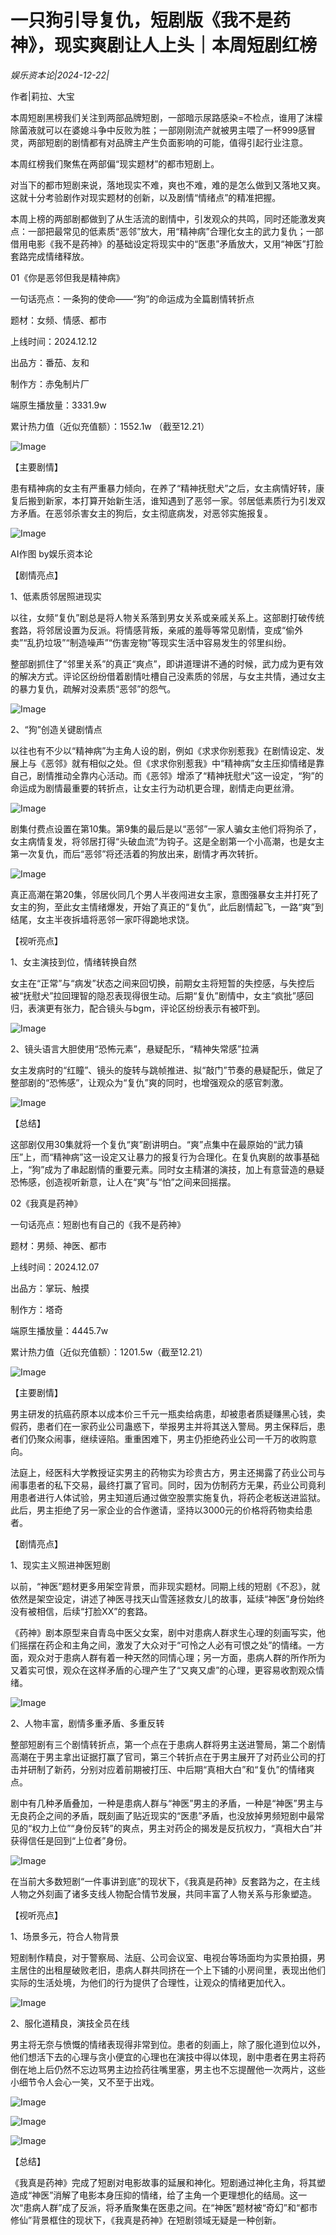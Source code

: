 # 一只狗引导复仇，短剧版《我不是药神》，现实爽剧让人上头｜本周短剧红榜

*娱乐资本论|2024-12-22|*

作者|莉拉、大宝

本周短剧黑榜我们关注到两部品牌短剧，一部暗示尿路感染=不检点，谁用了沫檬除菌液就可以在婆媳斗争中反败为胜；一部刚刚流产就被男主喂了一杯999感冒灵，两部短剧的剧情都有对品牌主产生负面影响的可能，值得引起行业注意。

本周红榜我们聚焦在两部偏“现实题材”的都市短剧上。

对当下的都市短剧来说，落地现实不难，爽也不难，难的是怎么做到又落地又爽。这就十分考验剧作对现实题材的创新，以及剧情“情绪点”的精准把握。

本周上榜的两部剧都做到了从生活流的剧情中，引发观众的共鸣，同时还能激发爽点：一部把最常见的低素质“恶邻”放大，用“精神病”合理化女主的武力复仇；一部借用电影《我不是药神》的基础设定将现实中的“医患”矛盾放大，又用“神医”打脸套路完成情绪释放。

01《你是恶邻但我是精神病》

一句话亮点：一条狗的使命——“狗”的命运成为全篇剧情转折点

题材：女频、情感、都市

上线时间：2024.12.12

出品方：番茄、友和

制作方：赤兔制片厂

端原生播放量：3331.9w

累计热力值（近似充值额）：1552.1w （截至12.21）

![Image](https://q0.itc.cn/images01/20241222/22238edf1dd64d78aabcb924f87db4c5.jpeg)

【主要剧情】

患有精神病的女主有严重暴力倾向，在养了“精神抚慰犬”之后，女主病情好转，康复后搬到新家，本打算开始新生活，谁知遇到了恶邻一家。邻居低素质行为引发双方矛盾。在恶邻杀害女主的狗后，女主彻底病发，对恶邻实施报复。

![Image](https://q0.itc.cn/images01/20241222/7b366d4495df457892552bfa3151cb16.png)

AI作图 by娱乐资本论

【剧情亮点】

1、低素质邻居照进现实

以往，女频“复仇”剧总是将人物关系落到男女关系或亲戚关系上。这部剧打破传统套路，将邻居设置为反派。将情感背叛，亲戚的羞辱等常见剧情，变成“偷外卖”“乱扔垃圾”“制造噪声”“伤害宠物”等现实生活中容易发生的邻里纠纷。

整部剧抓住了“邻里关系”的真正“爽点”，即讲道理讲不通的时候，武力成为更有效的解决方式。评论区纷纷借着剧情吐槽自己没素质的邻居，与女主共情，通过女主的暴力复仇，疏解对没素质“恶邻”的怨气。

![Image](https://q6.itc.cn/images01/20241222/928eb2ddfa9b4287a62fe287d61be0af.jpeg)

2、“狗”创造关键剧情点

以往也有不少以“精神病”为主角人设的剧，例如《求求你别惹我》在剧情设定、发展上与《恶邻》就有相似之处。但《求求你别惹我》中“精神病”女主压抑情绪是靠自己，剧情推动全靠内心活动。而《恶邻》增添了“精神抚慰犬”这一设定，“狗”的命运成为剧情最重要的转折点，让女主行为动机更合理，剧情走向更丝滑。

![Image](https://q5.itc.cn/images01/20241222/037b403e566846fd8b7de9cb47184ce4.jpeg)

剧集付费点设置在第10集。第9集的最后是以“恶邻”一家人骗女主他们将狗杀了，女主病情复发，将邻居打得“头破血流”为钩子。这是全剧第一个小高潮，也是女主第一次复仇，而后“恶邻”将还活着的狗放出来，剧情才再次转折。

![Image](https://q5.itc.cn/images01/20241222/db16a66e726e4e6eb43f2ea042b4b708.jpeg)

真正高潮在第20集，邻居伙同几个男人半夜闯进女主家，意图强暴女主并打死了女主的狗，至此女主情绪爆发，开始了真正的“复仇”，此后剧情起飞，一路“爽”到结尾，女主半夜拆墙将恶邻一家吓得跪地求饶。

【视听亮点】

1、女主演技到位，情绪转换自然

女主在“正常”与“病发”状态之间来回切换，前期女主将短暂的失控感，与失控后被“抚慰犬”拉回理智的隐忍表现得很生动。后期“复仇”剧情中，女主“疯批”感回归，表演更有张力，配合镜头与bgm，评论区纷纷表示有被吓到。

![Image](https://q9.itc.cn/images01/20241222/680dd86d0c764bac90430ae8578f8a85.jpeg)

2、镜头语言大胆使用“恐怖元素”，悬疑配乐，“精神失常感”拉满

女主发病时的“红瞳”、镜头的旋转与跳帧推进、拟“敲门”节奏的悬疑配乐，做足了整部剧的“恐怖感”，让观众为“复仇”爽的同时，也增强观众的感官刺激。

![Image](https://q6.itc.cn/images01/20241222/10109e11eefb409e9bcdd748eadd1f97.jpeg)

【总结】

这部剧仅用30集就将一个复仇“爽”剧讲明白。“爽”点集中在最原始的“武力镇压”上，而“精神病”这一设定又让暴力的报复行为合理化。在复仇爽剧的故事基础上，“狗”成为了串起剧情的重要元素。同时女主精湛的演技，加上有意营造的悬疑恐怖感，创造视听新意，让人在“爽”与“怕”之间来回摇摆。

02《我真是药神》

一句话亮点：短剧也有自己的《我不是药神》

题材：男频、神医、都市

上线时间：2024.12.07

出品方：掌玩、触摸

制作方：塔奇

端原生播放量：4445.7w

累计热力值（近似充值额）：1201.5w（截至12.21）

![Image](https://q6.itc.cn/images01/20241222/e6eb6ff3e7cf4aba9b75e1f923373a0c.jpeg)

【主要剧情】

男主研发的抗癌药原本以成本价三千元一瓶卖给病患，却被患者质疑赚黑心钱，卖假药，患者们在一家药业公司蛊惑下，举报男主并将其送入警局。男主保释后，患者们仍聚众闹事，继续诬陷。重重困难下，男主仍拒绝药业公司一千万的收购意向。

法庭上，经医科大学教授证实男主的药物实为珍贵古方，男主还揭露了药业公司与闹事患者的私下交易，最终打赢了官司。同时，因为仿制药方无果，药业公司竟利用患者进行人体试验，男主知道后通过做空股票实施复仇，将药企老板送进监狱。此后，男主拒绝了另一家企业的合作邀请，坚持以3000元的价格将药物卖给患者。

【剧情亮点】

1、现实主义照进神医短剧

以前，“神医”题材更多用架空背景，而非现实题材。同期上线的短剧《不忍》，就依然是架空设定，讲述了神医寻找天山雪莲拯救女儿的故事，延续“神医”身份始终没有被相信，后续“打脸XX”的套路。

《药神》剧本原型来自青岛中医父女案，剧中对患病人群求生心理的刻画写实，他们摇摆在药企和主角之间，激发了大众对于“可怜之人必有可恨之处”的情绪。一方面，观众对于患病人群有着一种天然的同情心理；另一方面，患病人群的所作所为又着实可恨，观众在这样矛盾的心理产生了“又爽又虐”的心理，更容易收割观众情绪。

![Image](https://q0.itc.cn/images01/20241222/e8c8d6514bfa4150ba36e81b98e4a596.jpeg)

2、人物丰富，剧情多重矛盾、多重反转

整部短剧有三个剧情转折点，第一个点在于患病人群将男主送进警局，第二个剧情高潮在于男主拿出证据打赢了官司，第三个转折点在于男主展开了对药业公司的打击并研制了新药，分别对应着前期被打压、中后期“真相大白”和“复仇”的情绪爽点。

剧中有几种矛盾叠加，一种是患病人群与“神医”男主的矛盾，一种是“神医”男主与无良药企之间的矛盾，既刻画了贴近现实的“医患”矛盾，也没放掉男频短剧中最常见的“权力上位”“身份反转”的爽点，男主对药企的揭发是反抗权力，“真相大白”并获得信任是回到“上位者”身份。

![Image](https://q0.itc.cn/images01/20241222/b3038c1cf192490fbf1951487b3f6133.jpeg)

在当前大多数短剧“一件事讲到底”的现状下，《我真是药神》反套路为之，在主线人物之外刻画了诸多支线人物配合情节发展，共同丰富了人物关系与形象塑造。

【视听亮点】

1、场景多元，符合人物背景

短剧制作精良，对于警察局、法庭、公司会议室、电视台等场面均为实景拍摄，男主居住的出租屋破败老旧，患病人群共同挤在一个上下铺的小房间里，表现出他们实际的生活处境，为他们的行为提供了合理性，让观众的情绪更加代入。

![Image](https://q1.itc.cn/images01/20241222/e654f75d41914a549404081a7ddb2369.jpeg)

2、服化道精良，演技全员在线

男主将无奈与愤慨的情绪表现得非常到位。患者的刻画上，除了服化道到位以外，他们想活下去的心理与贪小便宜的心理也在演技中得以体现，剧中患者在男主将药倒在地上后仍然不忘边骂男主边捡药往嘴里塞，男主也不忘提醒他一次两片，这些小细节令人会心一笑，又不至于出戏。

![Image](https://q9.itc.cn/images01/20241222/65efddc805204d0294da1f5e6b424af4.jpeg)

![Image](https://q6.itc.cn/images01/20241222/4bad658bc81a48139d0dfa6c73712a33.jpeg)

![Image](https://q6.itc.cn/images01/20241222/f46edf62ccb24cdcaf6f5ea7627b9449.jpeg)

【总结】

《我真是药神》完成了短剧对电影故事的延展和神化。短剧通过神化主角，将其塑造成“神医”消解了电影本身压抑的情绪，给了主角一个更理想化的结局。这一次“患病人群”成了反派，将矛盾聚集在医患之间。在“神医”题材被“奇幻”和“都市修仙”背景框住的现状下，《我真是药神》在短剧领域无疑是一种创新。

